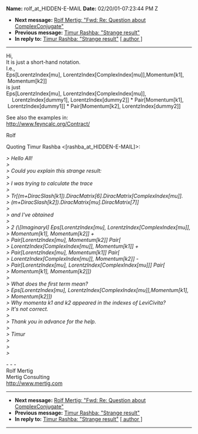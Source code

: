 **Name:** rolf_at_HIDDEN-E-MAIL
**Date:** 02/20/01-07:23:44 PM Z

  - **Next message:** [Rolf Mertig: "Fwd: Re: Question about
    ComplexConjugate"](0035.html)
  - **Previous message:** [Timur Rashba: "Strange result"](0033.html)
  - **In reply to:** [Timur Rashba: "Strange result"](0033.html)
    [[ author ]](author.html#34)

-----

Hi,  
It is just a short-hand notation.  
I.e.,  
Eps[LorentzIndex[mu],
LorentzIndex[ComplexIndex[mu]],Momentum[k1],  
 Momentum[k2]]  
is just  
Eps[LorentzIndex[mu],
LorentzIndex[ComplexIndex[mu]],  
    LorentzIndex[dummy1], LorentzIndex[dummy2]] \*
Pair[Momentum[k1],  
 LorentzIndex[dummy1]] \* Pair[Momentum[k2],
LorentzIndex[dummy2]]  

See also the examples in:  
<http://www.feyncalc.org/Contract/>  

Rolf  

Quoting Timur Rashba
\<[rashba_at_HIDDEN-E-MAIL]\>:  

*\> Hello All\!*  
*\>*  
*\> Could you explain this strange result:*  
*\>*  
*\> I was trying to calculate the trace*  
*\>*  
*\>
Tr[(m+DiracSlash[k1]).DiracMatrix[6].DiracMatrix[ComplexIndex[mu]].*  
*\>
(m+DiracSlash[k2]).DiracMatrix[mu].DiracMatrix[7]]*  
*\>*  
*\> and I've obtained*  
*\>*  
*\> 2 (\\[ImaginaryI] Eps[LorentzIndex[mu],
LorentzIndex[ComplexIndex[mu]],*  
*\> Momentum[k1], Momentum[k2]] +*  
*\> Pair[LorentzIndex[mu], Momentum[k2]]
Pair[*  
*\> LorentzIndex[ComplexIndex[mu]],
Momentum[k1]] +*  
*\> Pair[LorentzIndex[mu], Momentum[k1]]
Pair[*  
*\> LorentzIndex[ComplexIndex[mu]],
Momentum[k2]] -*  
*\> Pair[LorentzIndex[mu],
LorentzIndex[ComplexIndex[mu]]] Pair[*  
*\> Momentum[k1], Momentum[k2]])*  
*\>*  
*\> What does the first term mean?*  
*\> Eps[LorentzIndex[mu],
LorentzIndex[ComplexIndex[mu]],Momentum[k1],*  
*\> Momentum[k2]])*  
*\> Why momenta k1 and k2 appeared in the indexes of LeviCivita?*  
*\> It's not correct.*  
*\>*  
*\> Thank you in advance for the help.*  
*\>*  
*\> Timur*  
*\>*  
*\>*  
*\>*  

\- - -  
Rolf Mertig  
Mertig Consulting  
<http://www.mertig.com>  

-----

  - **Next message:** [Rolf Mertig: "Fwd: Re: Question about
    ComplexConjugate"](0035.html)
  - **Previous message:** [Timur Rashba: "Strange result"](0033.html)
  - **In reply to:** [Timur Rashba: "Strange result"](0033.html)
    [[ author ]](author.html#34)

-----

